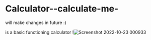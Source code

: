 # Calculator--calculate-me-
will make changes in future :)

is a basic functioning calculator !![Screenshot 2022-10-23 000933](https://user-images.githubusercontent.com/100332850/197374526-07d311e1-9068-4fc3-9d2f-95c203f285b5.png)
